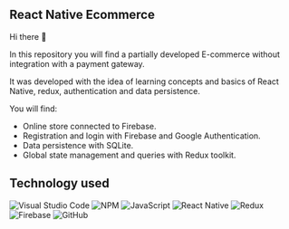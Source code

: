 ## React Native Ecommerce

Hi there 👋 

In this repository you will find a partially developed E-commerce without integration with a payment gateway. 

It was developed with the idea of learning concepts and basics of React Native, redux, authentication and data persistence. 

You will find: 
* Online store connected to Firebase. 
* Registration and login with Firebase and Google Authentication. 
* Data persistence with SQLite. 
* Global state management and queries with Redux toolkit. 


## Technology used
![Visual Studio Code](https://img.shields.io/badge/Visual%20Studio%20Code-0078d7.svg?style=for-the-badge&logo=visual-studio-code&logoColor=white)
![NPM](https://img.shields.io/badge/NPM-%23CB3837.svg?style=for-the-badge&logo=npm&logoColor=white)
![JavaScript](https://img.shields.io/badge/javascript-%23323330.svg?style=for-the-badge&logo=javascript&logoColor=%23F7DF1E)
![React Native](https://img.shields.io/badge/react_native-%2320232a.svg?style=for-the-badge&logo=react&logoColor=%2361DAFB)
![Redux](https://img.shields.io/badge/redux-%23593d88.svg?style=for-the-badge&logo=redux&logoColor=white)
![Firebase](https://img.shields.io/badge/firebase-%23039BE5.svg?style=for-the-badge&logo=firebase)
![GitHub](https://img.shields.io/badge/github-%23121011.svg?style=for-the-badge&logo=github&logoColor=white)

